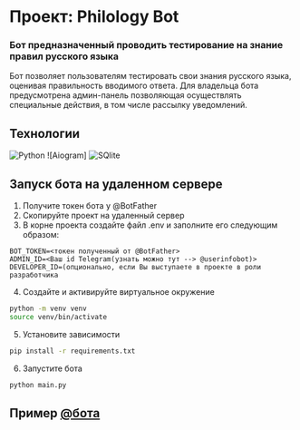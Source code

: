 # Проект: Philology Bot

### Бот предназначенный проводить тестирование на знание правил русского языка

Бот позволяет пользователям тестировать свои знания русского языка, оценивая правильность вводимого ответа. Для владельца бота предусмотрена админ-панель позволяющая осуществлять специальные действия, в том числе рассылку уведомлений.

## Технологии
 ![Python](https://img.shields.io/badge/Python-3776AB?style=for-the-badge&logo=python&logoColor=white)
 ![Aiogram]
 ![SQlite](https://img.shields.io/badge/SQLite-003B57?style=for-the-badge&logo=sqlite&logoColor=white)
 
## Запуск бота на удаленном сервере
  1. Получите токен бота у @BotFather
  2. Скопируйте проект на удаленный сервер
  3. В корне проекта создайте файл .env и заполните его следующим образом:
  ```dotenv
  BOT_TOKEN=<токен полученный от @BotFather>
  ADMIN_ID=<Ваш id Telegram(узнать можно тут --> @userinfobot)>
  DEVELOPER_ID=(опционально, если Вы выступаете в проекте в роли разработчика
  ```
  4. Создайте и активируйте виртуальное окружение
  ```bash
  python -m venv venv
  source venv/bin/activate
  ```
  5. Установите зависимости 
  ```bash
  pip install -r requirements.txt
  ```
  6. Запустите бота
  ```bash
  python main.py
  ```

## Пример [@бота](https://t.me/NWWCPLBot)